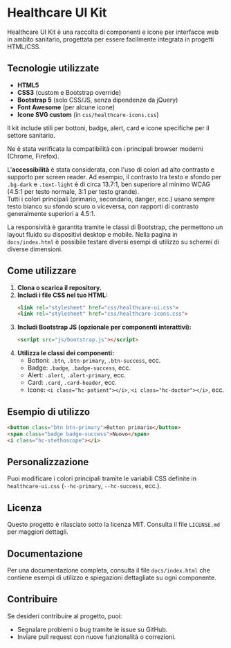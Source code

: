 # Healthcare UI Kit

Healthcare UI Kit è una raccolta di componenti e icone per interfacce web in ambito sanitario, progettata per essere facilmente integrata in progetti HTML/CSS.

## Tecnologie utilizzate

- **HTML5**
- **CSS3** (custom e Bootstrap override)
- **Bootstrap 5** (solo CSS/JS, senza dipendenze da jQuery)
- **Font Awesome** (per alcune icone)
- **Icone SVG custom** (in `css/healthcare-icons.css`)

Il kit include stili per bottoni, badge, alert, card e icone specifiche per il settore sanitario.

Ne è stata verificata la compatibilità con i principali browser moderni (Chrome, Firefox).

L'**accessibilità** è stata considerata, con l'uso di colori ad alto contrasto e supporto per screen reader. 
Ad esempio, il contrasto tra testo e sfondo per `.bg-dark` e `.text-light` è di circa 13.7:1, ben superiore al minimo WCAG (4.5:1 per testo normale, 3:1 per testo grande).  
Tutti i colori principali (primario, secondario, danger, ecc.) usano sempre testo bianco su sfondo scuro o viceversa, con rapporti di contrasto generalmente superiori a 4.5:1. 

La responsività è garantita tramite le classi di Bootstrap, che permettono un layout fluido su dispositivi desktop e mobile. Nella pagina in `docs/index.html` è possibile testare diversi esempi di utilizzo su schermi di diverse dimensioni.

## Come utilizzare

1. **Clona o scarica il repository.**
2. **Includi i file CSS nel tuo HTML:**
   ```html
   <link rel="stylesheet" href="css/healthcare-ui.css">
   <link rel="stylesheet" href="css/healthcare-icons.css">
   ```
3. **Includi Bootstrap JS (opzionale per componenti interattivi):**
   ```html
   <script src="js/bootstrap.js"></script>
   ```
4. **Utilizza le classi dei componenti:**
    - Bottoni: `.btn`, `.btn-primary`, `.btn-success`, ecc.
    - Badge: `.badge`, `.badge-success`, ecc.
    - Alert: `.alert`, `.alert-primary`, ecc.
    - Card: `.card`, `.card-header`, ecc.
    - Icone: `<i class="hc-patient"></i>`, `<i class="hc-doctor"></i>`, ecc.

## Esempio di utilizzo

```html
<button class="btn btn-primary">Button primario</button>
<span class="badge badge-success">Nuovo</span>
<i class="hc-stethoscope"></i>
```

## Personalizzazione

Puoi modificare i colori principali tramite le variabili CSS definite in `healthcare-ui.css` (`--hc-primary`, `--hc-success`, ecc.).

## Licenza

Questo progetto è rilasciato sotto la licenza MIT. Consulta il file `LICENSE.md` per maggiori dettagli.

## Documentazione

Per una documentazione completa, consulta il file `docs/index.html` che contiene esempi di utilizzo e spiegazioni dettagliate su ogni componente.

## Contribuire

Se desideri contribuire al progetto, puoi:
- Segnalare problemi o bug tramite le issue su GitHub.
- Inviare pull request con nuove funzionalità o correzioni.